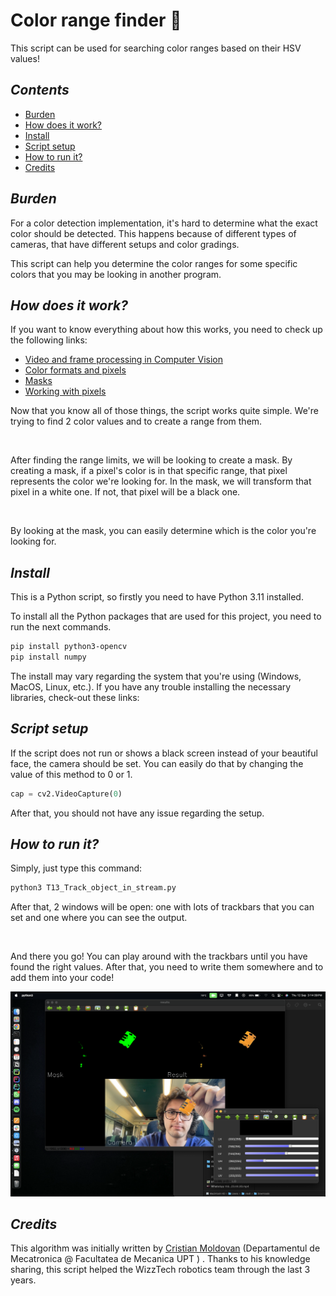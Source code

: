 # Color range finder 🌈 
This script can be used for searching color ranges based on their HSV values! 

## _Contents_
- [Burden](#burden)
- [How does it work?](#how-does-it-work)
- [Install](#install)
- [Script setup](#script-setup)
- [How to run it?](#how-to-run-it)
- [Credits](#credits)

## _Burden_
For a color detection implementation, it's hard to determine what the exact color should be detected. This happens 
because of different types of cameras, that have different setups and color gradings. 

This script can help you determine the color ranges for some specific colors that you may be looking in another program. 

## _How does it work?_
If you want to know everything about how this works, you need to check up the following links: 
- [Video and frame processing in Computer Vision](https://www.youtube.com/watch?v=AxIc-vGaHQ0)
- [Color formats and pixels](https://www.youtube.com/watch?v=MmBBVTniWFg)
- [Masks](https://www.youtube.com/watch?v=2KknXPT5CzA)
- [Working with pixels](https://pyimagesearch.com/2021/01/20/opencv-getting-and-setting-pixels/)

Now that you know all of those things, the script works quite simple. We're trying to find 2 color values and to create 
a range from them. 

<br>

After finding the range limits, we will be looking to create a mask. By creating a mask, if a pixel's color is in that 
specific range, that pixel represents the color we're looking for. In the mask, we will transform that pixel in a white 
one. If not, that pixel will be a black one. 

<br>

By looking at the mask, you can easily determine which is the color you're looking for.

## _Install_
This is a Python script, so firstly you need to have Python 3.11 installed.

To install all the Python packages that are used for this project, you need to run the next commands. 

```bash
pip install python3-opencv
pip install numpy
```

The install may vary regarding the system that you're using (Windows, MacOS, Linux, etc.). If you have any trouble 
installing the necessary libraries, check-out these links: 


## _Script setup_
If the script does not run or shows a black screen instead of your beautiful face, the camera should be set. You can 
easily do that by changing the value of this method to 0 or 1. 

```python 
cap = cv2.VideoCapture(0)
```

After that, you should not have any issue regarding the setup. 

## _How to run it?_
Simply, just type this command:

```bash
python3 T13_Track_object_in_stream.py
```

After that, 2 windows will be open: one with lots of trackbars that you can set and one where you can see the output. 

<br>

And there you go! You can play around with the trackbars until you have found the right values. After that, you need to 
write them somewhere and to add them into your code!

![demo pic!!](images/demo-pic1.png)

## _Credits_
This algorithm was initially written by [Cristian Moldovan](https://mctr.mec.upt.ro/personal/cristi-moldovan/) (Departamentul de Mecatronica @ Facultatea de Mecanica UPT
) . Thanks to his knowledge sharing, this script helped the WizzTech robotics team through the last 3 years. 
